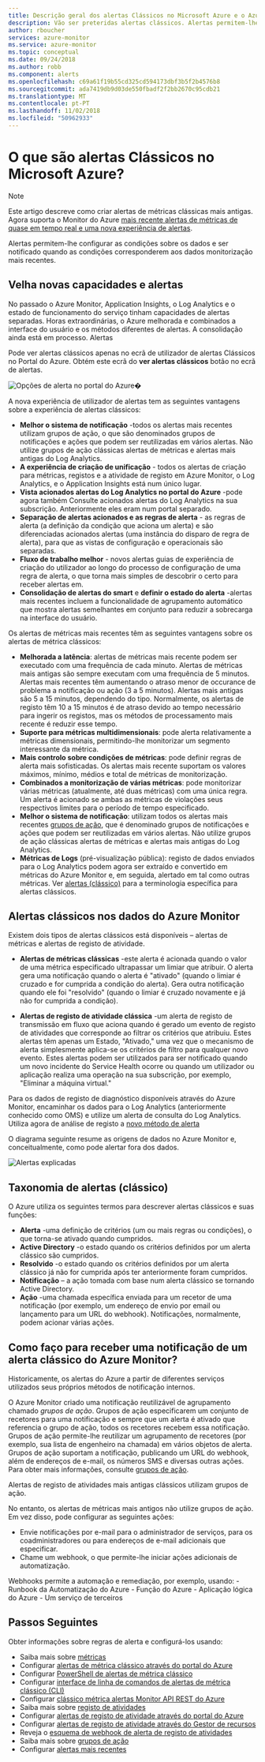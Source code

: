 ```yaml
---
title: Descrição geral dos alertas Clássicos no Microsoft Azure e o Azure Monitor
description: Vão ser preteridas alertas clássicos. Alertas permitem-lhe monitorizar métricas de recurso do Azure, eventos ou os registos e ser notificado quando for cumprida uma condição que especificar.
author: rboucher
services: azure-monitor
ms.service: azure-monitor
ms.topic: conceptual
ms.date: 09/24/2018
ms.author: robb
ms.component: alerts
ms.openlocfilehash: c69a61f19b55cd325cd594173dbf3b5f2b4576b8
ms.sourcegitcommit: ada7419db9d03de550fbadf2f2bb2670c95cdb21
ms.translationtype: MT
ms.contentlocale: pt-PT
ms.lasthandoff: 11/02/2018
ms.locfileid: "50962933"
---
```

# <a name="what-are-classic-alerts-in-microsoft-azure"></a>O que são alertas Clássicos no Microsoft Azure?

> [!NOTE]
> Este artigo descreve como criar alertas de métricas clássicas mais antigas. Agora suporta o Monitor do Azure [mais recente alertas de métricas de quase em tempo real e uma nova experiência de alertas](monitoring-overview-alerts.md). 
>

Alertas permitem-lhe configurar as condições sobre os dados e ser notificado quando as condições corresponderem aos dados monitorização mais recentes.

## <a name="old-and-new-alerting-capabilities"></a>Velha novas capacidades e alertas

No passado o Azure Monitor, Application Insights, o Log Analytics e o estado de funcionamento do serviço tinham capacidades de alertas separadas. Horas extraordinárias, o Azure melhorada e combinados a interface do usuário e os métodos diferentes de alertas. A consolidação ainda está em processo. Alertas

Pode ver alertas clássicos apenas no ecrã de utilizador de alertas Clássicos no Portal do Azure. Obtém este ecrã do **ver alertas clássicos** botão no ecrã de alertas. 

 ![Opções de alerta no portal do Azure](./media/monitoring-overview-alerts-classic/monitor-alert-screen2.png)�

A nova experiência de utilizador de alertas tem as seguintes vantagens sobre a experiência de alertas clássicos:
-   **Melhor o sistema de notificação** -todos os alertas mais recentes utilizam grupos de ação, o que são denominados grupos de notificações e ações que podem ser reutilizadas em vários alertas. Não utilize grupos de ação clássicas alertas de métricas e alertas mais antigas do Log Analytics.
-   **A experiência de criação de unificação** - todos os alertas de criação para métricas, registos e a atividade de registo em Azure Monitor, o Log Analytics, e o Application Insights está num único lugar.
-   **Vista acionados alertas do Log Analytics no portal do Azure** -pode agora também Consulte acionados alertas do Log Analytics na sua subscrição. Anteriormente eles eram num portal separado.
-   **Separação de alertas acionados e as regras de alerta** - as regras de alerta (a definição da condição que aciona um alerta) e são diferenciadas acionados alertas (uma instância do disparo de regra de alerta), para que as vistas de configuração e operacionais são separadas.
-   **Fluxo de trabalho melhor** - novos alertas guias de experiência de criação do utilizador ao longo do processo de configuração de uma regra de alerta, o que torna mais simples de descobrir o certo para receber alertas em.
-   **Consolidação de alertas do smart** e **definir o estado do alerta** -alertas mais recentes incluem a funcionalidade de agrupamento automático que mostra alertas semelhantes em conjunto para reduzir a sobrecarga na interface do usuário. 

Os alertas de métricas mais recentes têm as seguintes vantagens sobre os alertas de métrica clássicos:
-   **Melhorada a latência**: alertas de métricas mais recente podem ser executado com uma frequência de cada minuto. Alertas de métricas mais antigas são sempre executam com uma frequência de 5 minutos. Alertas mais recentes têm aumentando o atraso menor de occurance de problema a notificação ou ação (3 a 5 minutos). Alertas mais antigas são 5 a 15 minutos, dependendo do tipo.  Normalmente, os alertas de registo têm 10 a 15 minutos é de atraso devido ao tempo necessário para ingerir os registos, mas os métodos de processamento mais recente é reduzir esse tempo. 
-   **Suporte para métricas multidimensionais**: pode alerta relativamente a métricas dimensionais, permitindo-lhe monitorizar um segmento interessante da métrica.
-   **Mais controlo sobre condições de métricas**: pode definir regras de alerta mais sofisticadas. Os alertas mais recente suportam os valores máximos, mínimo, médios e total de métricas de monitorização.
-   **Combinados a monitorização de várias métricas**: pode monitorizar várias métricas (atualmente, até duas métricas) com uma única regra. Um alerta é acionado se ambas as métricas de violações seus respectivos limites para o período de tempo especificado.
-   **Melhor o sistema de notificação**: utilizam todos os alertas mais recentes [grupos de ação](../monitoring-and-diagnostics/monitoring-action-groups.md), que é denominado grupos de notificações e ações que podem ser reutilizadas em vários alertas.  Não utilize grupos de ação clássicas alertas de métricas e alertas mais antigas do Log Analytics. 
-   **Métricas de Logs** (pré-visualização pública): registo de dados enviados para o Log Analytics podem agora ser extraído e convertido em métricas do Azure Monitor e, em seguida, alertado em tal como outras métricas. Ver [alertas (clássico)](monitoring-overview-alerts-classic.md) para a terminologia específica para alertas clássicos. 


## <a name="classic-alerts-on-azure-monitor-data"></a>Alertas clássicos nos dados do Azure Monitor
Existem dois tipos de alertas clássicos está disponíveis – alertas de métricas e alertas de registo de atividade.

* **Alertas de métricas clássicas** -este alerta é acionada quando o valor de uma métrica especificado ultrapassar um limiar que atribuir. O alerta gera uma notificação quando o alerta é "ativado" (quando o limiar é cruzado e for cumprida a condição do alerta). Gera outra notificação quando ele foi "resolvido" (quando o limiar é cruzado novamente e já não for cumprida a condição).

* **Alertas de registo de atividade clássica** -um alerta de registo de transmissão em fluxo que aciona quando é gerado um evento de registo de atividades que corresponde ao filtrar os critérios que atribuiu. Estes alertas têm apenas um Estado, "Ativado," uma vez que o mecanismo de alerta simplesmente aplica-se os critérios de filtro para qualquer novo evento. Estes alertas podem ser utilizados para ser notificado quando um novo incidente do Service Health ocorre ou quando um utilizador ou aplicação realiza uma operação na sua subscrição, por exemplo, "Eliminar a máquina virtual."

Para os dados de registo de diagnóstico disponíveis através do Azure Monitor, encaminhar os dados para o Log Analytics (anteriormente conhecido como OMS) e utilize um alerta de consulta do Log Analytics. Utiliza agora de análise de registo a [novo método de alerta](monitoring-overview-unified-alerts.md) 

O diagrama seguinte resume as origens de dados no Azure Monitor e, conceitualmente, como pode alertar fora dos dados.

![Alertas explicadas](./media/monitoring-overview-alerts-classic/Alerts_Overview_Resource_v5.png)

## <a name="taxonomy-of-alerts-classic"></a>Taxonomia de alertas (clássico)
O Azure utiliza os seguintes termos para descrever alertas clássicos e suas funções:
* **Alerta** -uma definição de critérios (um ou mais regras ou condições), o que torna-se ativado quando cumpridos.
* **Active Directory** -o estado quando os critérios definidos por um alerta clássico são cumpridos.
* **Resolvido** -o estado quando os critérios definidos por um alerta clássico já não for cumprida após ter anteriormente foram cumpridos.
* **Notificação** – a ação tomada com base num alerta clássico se tornando Active Directory.
* **Ação** -uma chamada específica enviada para um recetor de uma notificação (por exemplo, um endereço de envio por email ou lançamento para um URL do webhook). Notificações, normalmente, podem acionar várias ações.

## <a name="how-do-i-receive-a-notification-from-an-azure-monitor-classic-alert"></a>Como faço para receber uma notificação de um alerta clássico do Azure Monitor?
Historicamente, os alertas do Azure a partir de diferentes serviços utilizados seus próprios métodos de notificação internos. 

O Azure Monitor criado uma notificação reutilizável de agrupamento chamado *grupos de ação*. Grupos de ação especificarem um conjunto de recetores para uma notificação e sempre que um alerta é ativado que referencia o grupo de ação, todos os recetores recebem essa notificação. Grupos de ação permite-lhe reutilizar um agrupamento de recetores (por exemplo, sua lista de engenheiro na chamada) em vários objetos de alerta. Grupos de ação suportam a notificação, publicando um URL do webhook, além de endereços de e-mail, os números SMS e diversas outras ações.  Para obter mais informações, consulte [grupos de ação](monitoring-action-groups.md). 

Alertas de registo de atividades mais antigas clássicos utilizam grupos de ação.

No entanto, os alertas de métricas mais antigos não utilize grupos de ação. Em vez disso, pode configurar as seguintes ações: 
- Envie notificações por e-mail para o administrador de serviços, para os coadministradores ou para endereços de e-mail adicionais que especificar.
- Chame um webhook, o que permite-lhe iniciar ações adicionais de automatização.

Webhooks permite a automação e remediação, por exemplo, usando:
    - Runbook da Automatização do Azure
    - Função do Azure
    - Aplicação lógica do Azure
    - Um serviço de terceiros

## <a name="next-steps"></a>Passos Seguintes
Obter informações sobre regras de alerta e configurá-los usando:

* Saiba mais sobre [métricas](../monitoring/monitoring-data-collection.md)
* Configurar [alertas de métrica clássico através do portal do Azure](alert-metric-classic.md)
* Configurar [PowerShell de alertas de métrica clássico](alert-metric-classic.md)
* Configurar [interface de linha de comandos de alertas de métrica clássico (CLI)](alert-metric-classic.md)
* Configurar [clássico métrica alertas Monitor API REST do Azure](https://msdn.microsoft.com/library/azure/dn931945.aspx)
* Saiba mais sobre [registo de atividades](monitoring-overview-activity-logs.md)
* Configurar [alertas de registo de atividade através do portal do Azure](monitoring-activity-log-alerts.md)
* Configurar [alertas de registo de atividade através do Gestor de recursos](alert-activity-log.md)
* Reveja o [esquema de webhook de alerta de registo de atividades](monitoring-activity-log-alerts-webhook.md)
* Saiba mais sobre [grupos de ação](monitoring-action-groups.md)
* Configurar [alertas mais recentes](alert-metric.md)
